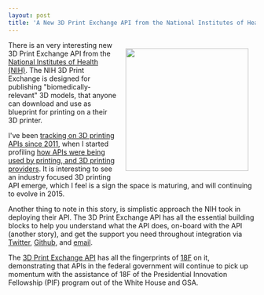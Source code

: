 ```yaml
---
layout: post
title: 'A New 3D Print Exchange API from the National Institutes of Health (NIH)'
---
```

<p><a href="http://niaid.github.io/3dpx_api/"><img style="padding: 15px;" src="http://kinlane-productions.s3.amazonaws.com/api-evangelist-site/blog/NIH-3D-Print-Exchange.png" alt="" width="250" align="right" /></a></p>
<p>There is an very interesting new 3D Print Exchange API from the <a href="http://www.nih.gov/">National Institutes of Health (NIH)</a>. The NIH 3D Print Exchange is designed for publishing "biomedically-relevant" 3D models, that anyone can download and use as blueprint for printing on a their 3D printer.</p>
<p>I've been <a href="http://3d-printing.apievangelist.com/companies.html">tracking on 3D printing APIs since 2011</a>, when I started profiling <a href="http://apievangelist.com/2012/12/19/api-driven-3d-printing-and-manufacturing-supply-chain/">how APIs were being used by printing, and 3D printing providers</a>. It is interesting to see an industry focused 3D printing API emerge, which I feel is a sign the space is maturing, and will continuing to evolve in 2015.</p>
<p>Another thing to note in this story, is simplistic approach the NIH took in deploying their API. The 3D Print Exchange API has all the essential building blocks to help you understand what the API does, on-board with the API (another story), and get the support you need throughout integration via <a href="https://twitter.com/nih3dprint">Twitter</a>,&nbsp;<a href="https://github.com/niaid/3dpx_api">Github</a>, and <a href="mailto: 3dprint@nih.gov">email</a>.</p>
<p>The <a href="http://niaid.github.io/3dpx_api/">3D Print Exchange API</a> has all the fingerprints of <a href="https://18f.gsa.gov/">18F</a> on it, demonstrating that APIs in the federal government will continue to pick up momentum with the assistance of 18F of the Presidential Innovation Fellowship (PIF) program out of the White House and GSA.</p>